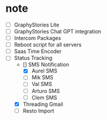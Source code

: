 # note
- [ ] GraphyStories Lite
- [ ] GraphyStories Chat GPT integration
- [ ] Intercom Packages
- [ ] Reboot script for all servers
- [ ] Saas Time Encoder
- [ ] Status Tracking
  - [] SMS Notification
    - [x] Aurel SMS
    - [ ] Mik SMS
    - [ ] Val SMS
    - [ ] Arturo SMS
    - [ ] Clem SMS
  - [x] Threading Gmail
  - [ ] Resto Import
